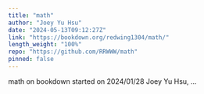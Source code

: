 ```yaml
---
title: "math"
author: "Joey Yu Hsu"
date: "2024-05-13T09:12:27Z"
link: "https://bookdown.org/redwing1304/math/"
length_weight: "100%"
repo: "https://github.com/RRWWW/math"
pinned: false
---
```


math on bookdown started on 2024/01/28 Joey Yu Hsu, ...
